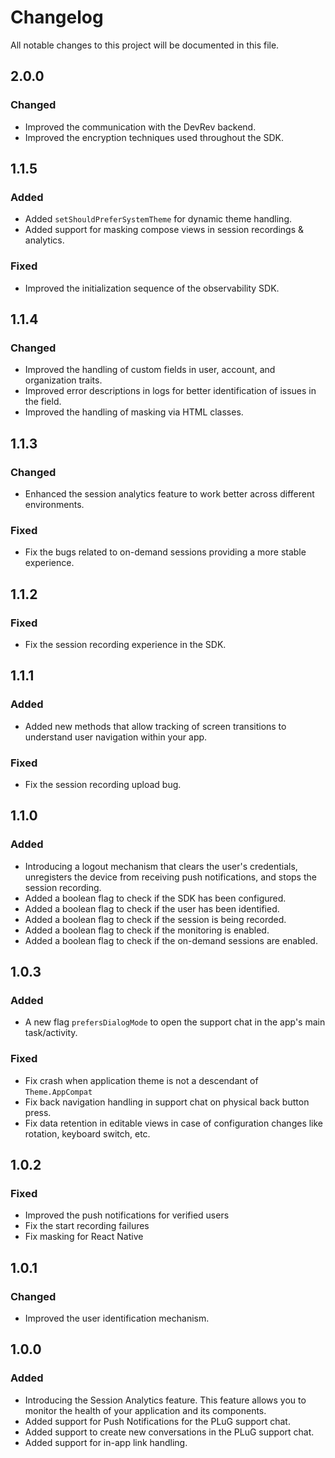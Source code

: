 # Changelog

All notable changes to this project will be documented in this file.

## 2.0.0

### Changed
- Improved the communication with the DevRev backend.
- Improved the encryption techniques used throughout the SDK.

## 1.1.5

### Added
- Added `setShouldPreferSystemTheme` for dynamic theme handling. 
- Added support for masking compose views in session recordings & analytics. 

### Fixed
- Improved the initialization sequence of the observability SDK. 

## 1.1.4

### Changed
- Improved the handling of custom fields in user, account, and organization traits.
- Improved error descriptions in logs for better identification of issues in the field.
- Improved the handling of masking via HTML classes.

## 1.1.3

### Changed
- Enhanced the session analytics feature to work better across different environments.

### Fixed
- Fix the bugs related to on-demand sessions providing a more stable experience. 

## 1.1.2

### Fixed
- Fix the session recording experience in the SDK. 

## 1.1.1

### Added 
- Added new methods that allow tracking of screen transitions to understand user navigation within your app.

### Fixed
- Fix the session recording upload bug. 

## 1.1.0

### Added
- Introducing a logout mechanism that clears the user's credentials, unregisters the device from receiving push notifications, and stops the session recording.
- Added a boolean flag to check if the SDK has been configured.
- Added a boolean flag to check if the user has been identified.
- Added a boolean flag to check if the session is being recorded.
- Added a boolean flag to check if the monitoring is enabled.
- Added a boolean flag to check if the on-demand sessions are enabled.

## 1.0.3

### Added
- A new flag `prefersDialogMode` to open the support chat in the app's main task/activity.

### Fixed
- Fix crash when application theme is not a descendant of `Theme.AppCompat`
- Fix back navigation handling in support chat on physical back button press.
- Fix data retention in editable views in case of configuration changes like rotation, keyboard switch, etc.

## 1.0.2

### Fixed
- Improved the push notifications for verified users
- Fix the start recording failures
- Fix masking for React Native

## 1.0.1

### Changed
- Improved the user identification mechanism.

## 1.0.0

### Added
- Introducing the Session Analytics feature. This feature allows you to monitor the health of your application and its components.
- Added support for Push Notifications for the PLuG support chat.
- Added support to create new conversations in the PLuG support chat.
- Added support for in-app link handling.
